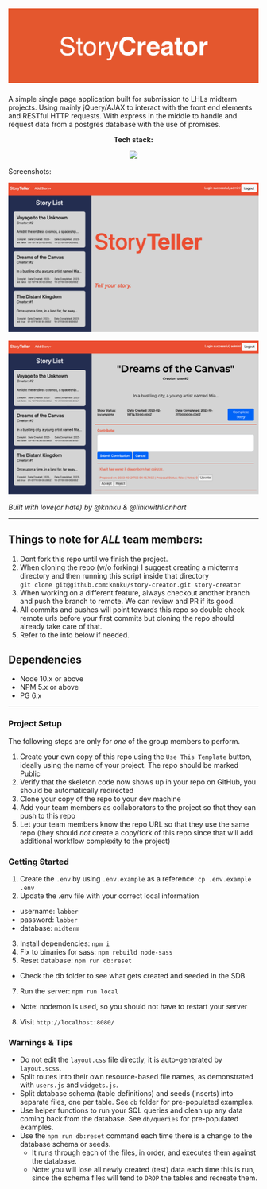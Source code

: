 !["Big Screen Home Page"](https://raw.githubusercontent.com/knnku/story-creator/master/docs/sc-3.png)
---

A simple single page application built for submission to LHLs midterm projects. Using mainly jQuery/AJAX
to interact with the front end elements and RESTful HTTP requests. With express in the middle to handle and request data from a 
postgres database with the use of promises.

**<p align="center">Tech stack:</p>**

<p align="center">
  <a href="https://skillicons.dev">
    <img src="https://skillicons.dev/icons?i=html,css,js,jquery,express,nodejs,figma" />
  </a>
</p>

Screenshots: 

!["Story Creator Home"](https://raw.githubusercontent.com/knnku/story-creator/master/docs/sc-2.png)

!["Story Creator View"](https://raw.githubusercontent.com/knnku/story-creator/master/docs/sc-1.png)

_Built with love(or hate) by @knnku & @linkwithlionhart_

---

## Things to note for _ALL_ team members:
1. Dont fork this repo until we finish the project.
2. When cloning the repo (w/o forking) I suggest creating a midterms directory and then running this script inside that directory\
 `git clone git@github.com:knnku/story-creator.git story-creator`
3. When working on a different feature, always checkout another branch and push the branch to remote. We can review and PR if its good.
4. All commits and pushes will point towards this repo so double check remote urls before your first commits but cloning the repo should already take care of that.
5. Refer to the info below if needed.


## Dependencies

- Node 10.x or above
- NPM 5.x or above
- PG 6.x

---

### Project Setup

The following steps are only for _one_ of the group members to perform.

1. Create your own copy of this repo using the `Use This Template` button, ideally using the name of your project. The repo should be marked Public
2. Verify that the skeleton code now shows up in your repo on GitHub, you should be automatically redirected
3. Clone your copy of the repo to your dev machine
4. Add your team members as collaborators to the project so that they can push to this repo
5. Let your team members know the repo URL so that they use the same repo (they should _not_ create a copy/fork of this repo since that will add additional workflow complexity to the project)


### Getting Started

1. Create the `.env` by using `.env.example` as a reference: `cp .env.example .env`
2. Update the .env file with your correct local information 
  - username: `labber` 
  - password: `labber` 
  - database: `midterm`
3. Install dependencies: `npm i`
4. Fix to binaries for sass: `npm rebuild node-sass`
5. Reset database: `npm run db:reset`
  - Check the db folder to see what gets created and seeded in the SDB
7. Run the server: `npm run local`
  - Note: nodemon is used, so you should not have to restart your server
8. Visit `http://localhost:8080/`

### Warnings & Tips

- Do not edit the `layout.css` file directly, it is auto-generated by `layout.scss`.
- Split routes into their own resource-based file names, as demonstrated with `users.js` and `widgets.js`.
- Split database schema (table definitions) and seeds (inserts) into separate files, one per table. See `db` folder for pre-populated examples. 
- Use helper functions to run your SQL queries and clean up any data coming back from the database. See `db/queries` for pre-populated examples.
- Use the `npm run db:reset` command each time there is a change to the database schema or seeds. 
  - It runs through each of the files, in order, and executes them against the database. 
  - Note: you will lose all newly created (test) data each time this is run, since the schema files will tend to `DROP` the tables and recreate them.
